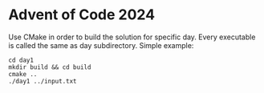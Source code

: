 # Advent of Code 2024

Use CMake in order to build the solution for specific day. Every executable is called the same as day subdirectory. Simple example:
```
cd day1
mkdir build && cd build
cmake ..
./day1 ../input.txt
```
